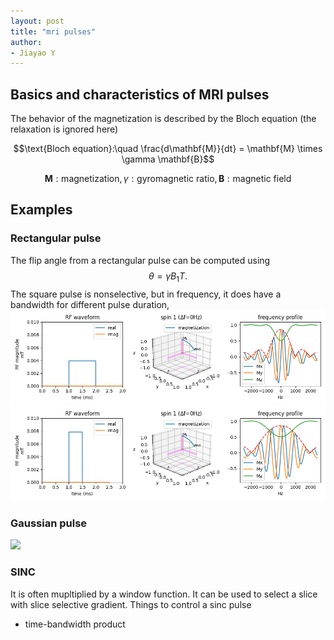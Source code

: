 ```yaml
---
layout: post
title: "mri pulses"
author:
- Jiayao Y
---
```


## Basics and characteristics of MRI pulses
The behavior of the magnetization is described by the Bloch equation (the relaxation is ignored here)

$$\text{Bloch equation}:\quad \frac{d\mathbf{M}}{dt} = \mathbf{M} \times \gamma \mathbf{B}$$

$$\mathbf{M}:\text{magnetization}, \gamma: \text{gyromagnetic ratio}, \mathbf{B}: \text{magnetic field}$$

## Examples

### Rectangular pulse
The flip angle from a rectangular pulse can be computed using 
$$\theta = \gamma B_1 T.$$
The square pulse is nonselective, but in frequency, it does have a bandwidth for different pulse duration,
![](pulse-rect-1.png)
![](pulse-rect-2.png)

### Gaussian pulse
![](../learn_rfpulse_mri/outputs/pulse-gaussian.png)

### SINC
It is often mupltiplied by a window function. It can be used to select a slice with slice selective gradient. 
Things to control a sinc pulse
- time-bandwidth product


